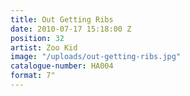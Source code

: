 ```yaml
---
title: Out Getting Ribs
date: 2010-07-17 15:18:00 Z
position: 32
artist: Zoo Kid
image: "/uploads/out-getting-ribs.jpg"
catalogue-number: HA004
format: 7"
---
```


